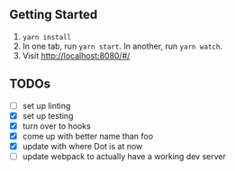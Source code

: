 ## Getting Started

1. `yarn install`
2. In one tab, run `yarn start`. In another, run `yarn watch`.
3. Visit [http://localhost:8080/#/](http://localhost:8080/#/)

## TODOs

- [ ] set up linting
- [x] set up testing
- [x] turn over to hooks
- [x] come up with better name than foo
- [x] update with where Dot is at now
- [ ] update webpack to actually have a working dev server

